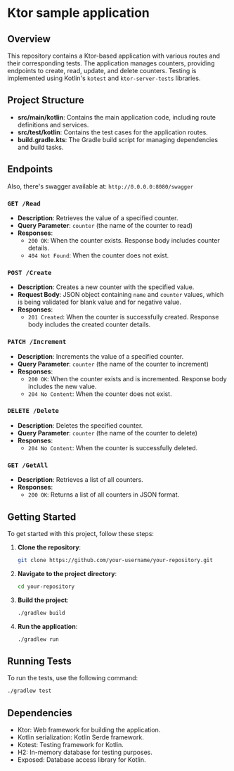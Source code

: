 # Ktor sample application

## Overview

This repository contains a Ktor-based application with various routes and their corresponding tests. The application manages counters, providing endpoints to create, read, update, and delete counters. Testing is implemented using Kotlin's `kotest` and `ktor-server-tests` libraries.

## Project Structure

- **src/main/kotlin**: Contains the main application code, including route definitions and services.
- **src/test/kotlin**: Contains the test cases for the application routes.
- **build.gradle.kts**: The Gradle build script for managing dependencies and build tasks.

## Endpoints

Also, there's swagger available at:
``http://0.0.0.0:8080/swagger``

### `GET /Read`

- **Description**: Retrieves the value of a specified counter.
- **Query Parameter**: `counter` (the name of the counter to read)
- **Responses**:
    - `200 OK`: When the counter exists. Response body includes counter details.
    - `404 Not Found`: When the counter does not exist.

### `POST /Create`

- **Description**: Creates a new counter with the specified value.
- **Request Body**: JSON object containing `name` and `counter` values, which is being validated for blank value and for negative value.
- **Responses**:
    - `201 Created`: When the counter is successfully created. Response body includes the created counter details.

### `PATCH /Increment`

- **Description**: Increments the value of a specified counter.
- **Query Parameter**: `counter` (the name of the counter to increment)
- **Responses**:
    - `200 OK`: When the counter exists and is incremented. Response body includes the new value.
    - `204 No Content`: When the counter does not exist.

### `DELETE /Delete`

- **Description**: Deletes the specified counter.
- **Query Parameter**: `counter` (the name of the counter to delete)
- **Responses**:
    - `204 No Content`: When the counter is successfully deleted.

### `GET /GetAll`

- **Description**: Retrieves a list of all counters.
- **Responses**:
    - `200 OK`: Returns a list of all counters in JSON format.

## Getting Started

To get started with this project, follow these steps:

1. **Clone the repository**:

   ```bash
   git clone https://github.com/your-username/your-repository.git
   ```

2. **Navigate to the project directory**:

   ```bash
   cd your-repository
   ```

3. **Build the project**:

   ```bash
   ./gradlew build
   ```

4. **Run the application**:

   ```bash
   ./gradlew run
   ```

## Running Tests

To run the tests, use the following command:

```bash
./gradlew test
```

## Dependencies

- Ktor: Web framework for building the application.
- Kotlin serialization: Kotlin Serde framework.
- Kotest: Testing framework for Kotlin.
- H2: In-memory database for testing purposes.
- Exposed: Database access library for Kotlin.
